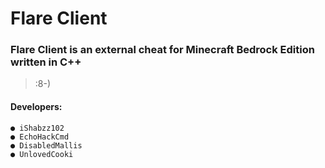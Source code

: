 # Flare Client
### **Flare Client is an external cheat for Minecraft Bedrock Edition written in C++** 
> :8-)

#### Developers:

```
● iShabzz102 
● EchoHackCmd
● DisabledMallis
● UnlovedCooki
```
